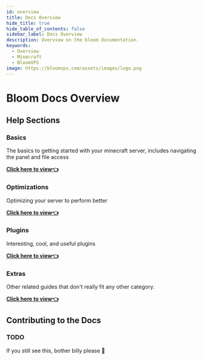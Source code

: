 ```yaml
---
id: overview
title: Docs Overview
hide_title: true
hide_table_of_contents: false
sidebar_label: Docs Overview
description: Overview on the bloom documentation.
keywords:
  - Overview
  - Minecraft
  - BloomVPS
image: https://bloomvps.com/assets/images/logo.png
---
```

# Bloom Docs Overview
## Help Sections
### Basics
The basics to getting started with your minecraft server, includes navigating the panel and file access

**[Click here to view:point_left:](https://docs.bloomvps.com/basic-controls)**
### Optimizations
Optimizing your server to perform better

**[Click here to view:point_left:](https://docs.bloomvps.com)**
### Plugins
Interesting, cool, and useful plugins

**[Click here to view:point_left:](https://docs.bloomvps.com)**
### Extras
Other related guides that don't really fit any other category.

**[Click here to view:point_left:](https://docs.bloomvps.com/mobile-app)**
## Contributing to the Docs
### TODO
If you still see this, bother billy please :pray:
